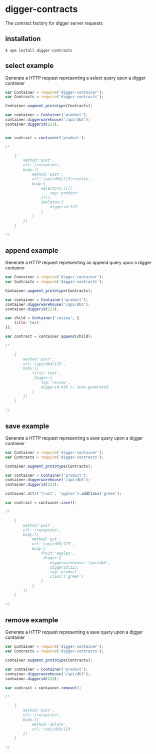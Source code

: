 digger-contracts
================

The contract factory for digger server requests

## installation
	
	$ npm install digger-contracts

## select example
Generate a HTTP request representing a select query upon a digger container

```js
var Container = require('digger-container');
var Contracts = require('digger-contracts');

Container.augment_prototype(Contracts);

var container = Container('product');
container.diggerwarehouse('/api/db3');
container.diggerid(123);


var contract = container('product');

/*

	{
		method:'post',
		url:'/reception',
		body:[{
			method:'post',
			url:'/api/db3/123/resolve',
			body:{
				selectors:[[[{
					tag:'product'
				}]]],
				skeleton:{
					diggerid:123
				}
			}
		}]
	}
	
*/
```

## append example
Generate a HTTP request representing an append query upon a digger container

```js
var Container = require('digger-container');
var Contracts = require('digger-contracts');

Container.augment_prototype(Contracts);

var container = Container('product');
container.diggerwarehouse('/api/db3');
container.diggerid(123);

var child = Container('review', {
	title:'text'
});

var contract = container.append(child);

/*

	{
		method:'post',
		url:'/api/db3/123',
		body:[{
			title:'text',
			_digger:{
				tag:'review',
				diggerid:456 // auto-generated
			}
		}]
	}
	
*/
```


## save example
Generate a HTTP request representing a save query upon a digger container

```js
var Container = require('digger-container');
var Contracts = require('digger-contracts');

Container.augment_prototype(Contracts);

var container = Container('product');
container.diggerwarehouse('/api/db3');
container.diggerid(123);

container.attr('fruit', 'apples').addClass('green');

var contract = container.save();

/*

	{
		method:'post',
		url:'/reception',
		body:[{
			method:'put',
			url:'/api/db3/123',
			body:{
				fruit:'apples',
				_digger:{
					diggerwarehouse:'/api/db3',
					diggerid:123,
					tag:'product',
					class:['green']
				}
			}
		}]
	}
	
*/
```

## remove example
Generate a HTTP request representing a save query upon a digger container

```js
var Container = require('digger-container');
var Contracts = require('digger-contracts');

Container.augment_prototype(Contracts);

var container = Container('product');
container.diggerwarehouse('/api/db3');
container.diggerid(123);

var contract = container.remove();

/*

	{
		method:'post',
		url:'/reception',
		body:[{
			method:'delete',
			url:'/api/db3/123'
		}]
	}
	
*/
```